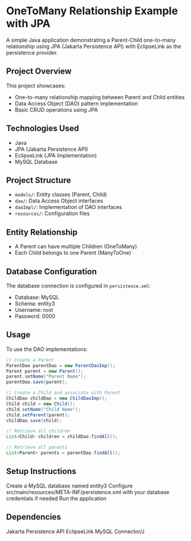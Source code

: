 # OneToMany Relationship Example with JPA

A simple Java application demonstrating a Parent-Child one-to-many relationship using JPA (Jakarta Persistence API) with EclipseLink as the persistence provider.

## Project Overview

This project showcases:
- One-to-many relationship mapping between Parent and Child entities
- Data Access Object (DAO) pattern implementation
- Basic CRUD operations using JPA

## Technologies Used

- Java
- JPA (Jakarta Persistence API)
- EclipseLink (JPA Implementation)
- MySQL Database

## Project Structure

- `models/`: Entity classes (Parent, Child)
- `dao/`: Data Access Object interfaces
- `daoImpl/`: Implementation of DAO interfaces
- `resources/`: Configuration files

## Entity Relationship

- A Parent can have multiple Children (OneToMany)
- Each Child belongs to one Parent (ManyToOne)

## Database Configuration

The database connection is configured in `persistence.xml`:
- Database: MySQL
- Schema: entity3
- Username: root
- Password: 0000

## Usage

To use the DAO implementations:

```java
// Create a Parent
ParentDao parentDao = new ParentDaoImp();
Parent parent = new Parent();
parent.setName("Parent Name");
parentDao.save(parent);

// Create a Child and associate with Parent
ChildDao childDao = new ChildDaoImp();
Child child = new Child();
child.setName("Child Name");
child.setParent(parent);
childDao.save(child);

// Retrieve all children
List<Child> children = childDao.findAll();

// Retrieve all parents
List<Parent> parents = parentDao.findAll();
```

## Setup Instructions

Create a MySQL database named entity3
Configure src/main/resources/META-INF/persistence.xml with your database credentials if needed
Run the application

## Dependencies

Jakarta Persistence API
EclipseLink
MySQL Connector/J
